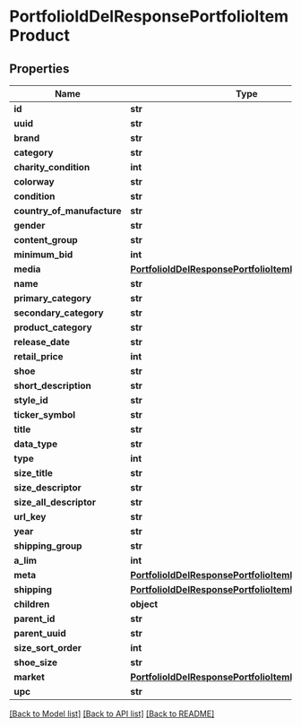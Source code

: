 # PortfolioIdDelResponsePortfolioItemProduct

## Properties
Name | Type | Description | Notes
------------ | ------------- | ------------- | -------------
**id** | **str** |  | 
**uuid** | **str** |  | 
**brand** | **str** |  | 
**category** | **str** |  | 
**charity_condition** | **int** |  | 
**colorway** | **str** |  | 
**condition** | **str** |  | 
**country_of_manufacture** | **str** |  | 
**gender** | **str** |  | 
**content_group** | **str** |  | 
**minimum_bid** | **int** |  | 
**media** | [**PortfolioIdDelResponsePortfolioItemProductMedia**](PortfolioIdDelResponsePortfolioItemProductMedia.md) |  | 
**name** | **str** |  | 
**primary_category** | **str** |  | 
**secondary_category** | **str** |  | 
**product_category** | **str** |  | 
**release_date** | **str** |  | 
**retail_price** | **int** |  | 
**shoe** | **str** |  | 
**short_description** | **str** |  | 
**style_id** | **str** |  | 
**ticker_symbol** | **str** |  | 
**title** | **str** |  | 
**data_type** | **str** |  | 
**type** | **int** |  | 
**size_title** | **str** |  | 
**size_descriptor** | **str** |  | 
**size_all_descriptor** | **str** |  | 
**url_key** | **str** |  | 
**year** | **str** |  | 
**shipping_group** | **str** |  | 
**a_lim** | **int** |  | 
**meta** | [**PortfolioIdDelResponsePortfolioItemProductMeta**](PortfolioIdDelResponsePortfolioItemProductMeta.md) |  | 
**shipping** | [**PortfolioIdDelResponsePortfolioItemProductShipping**](PortfolioIdDelResponsePortfolioItemProductShipping.md) |  | 
**children** | **object** |  | 
**parent_id** | **str** |  | 
**parent_uuid** | **str** |  | 
**size_sort_order** | **int** |  | 
**shoe_size** | **str** |  | 
**market** | [**PortfolioIdDelResponsePortfolioItemProductMarket**](PortfolioIdDelResponsePortfolioItemProductMarket.md) |  | 
**upc** | **str** |  | 

[[Back to Model list]](../README.md#documentation-for-models) [[Back to API list]](../README.md#documentation-for-api-endpoints) [[Back to README]](../README.md)


